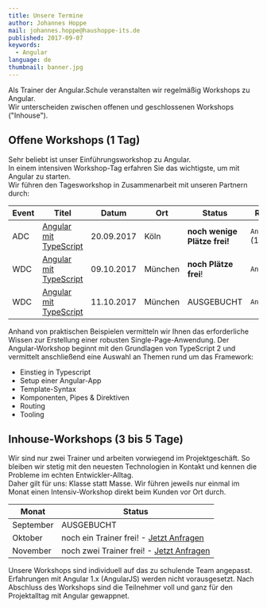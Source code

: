 ```yaml
---
title: Unsere Termine 
author: Johannes Hoppe
mail: johannes.hoppe@haushoppe-its.de
published: 2017-09-07
keywords:
  - Angular
language: de
thumbnail: banner.jpg
---
```


Als Trainer der Angular.Schule veranstalten wir regelmäßig Workshops zu Angular.  
Wir unterscheiden zwischen offenen und geschlossenen Workshops ("Inhouse").


## Offene Workshops (1 Tag)

Sehr beliebt ist unser Einführungsworkshop zu Angular.  
In einem intensiven Workshop-Tag erfahren Sie das wichtigste, um mit Angular zu starten.  
Wir führen den Tagesworkshop in Zusammenarbeit mit unseren Partnern durch:


| Event | Titel                  | Datum      | Ort      | Status                   | Rabat-Code     |
|---------------|------------------------|------------|----------|--------------------------|----------------|
| ADC           | [Angular mit TypeScript](http://adc.ms/2017/agenda) | 20.09.2017 | Köln     | **noch wenige Plätze frei!** | `Angular.Schule`<br>(15% Rabatt) |
| WDC           | [Angular mit TypeScript](http://www.web-developer-conference.de/angular-4-mit-typescript-2/) | 09.10.2017 | München  | **noch Plätze frei**!        | `Angular.Schule` |
| WDC           | [Angular mit TypeScript](http://www.web-developer-conference.de/angular-typescript/) | 11.10.2017 | München  | AUSGEBUCHT               | `Angular.Schule` |

Anhand von praktischen Beispielen vermitteln wir Ihnen das erforderliche Wissen zur Erstellung einer robusten Single-Page-Anwendung. Der Angular-Workshop beginnt mit den Grundlagen von TypeScript 2 und vermittelt anschließend eine Auswahl an Themen rund um das Framework:

* Einstieg in Typescript
* Setup einer Angular-App
* Template-Syntax
* Komponenten, Pipes & Direktiven
* Routing
* Tooling




## Inhouse-Workshops (3 bis 5 Tage)

Wir sind nur zwei Trainer und arbeiten vorwiegend im Projektgeschäft.
So bleiben wir stetig mit den neuesten Technologien in Kontakt und kennen die Probleme im echten Entwickler-Alltag.  
Daher gilt für uns: Klasse statt Masse.
Wir führen jeweils nur einmal im Monat einen Intensiv-Workshop direkt beim Kunden vor Ort durch. 


| Monat         | Status                                               |
|---------------|------------------------------------------------------|
| September     | AUSGEBUCHT                                           |
| Oktober       | noch ein Trainer frei! - [Jetzt Anfragen](/angebot)  |
| November      | noch zwei Trainer frei! - [Jetzt Anfragen](/angebot) |

Unsere Workshops sind individuell auf das zu schulende Team angepasst. Erfahrungen mit Angular 1.x (AngularJS) werden nicht vorausgesetzt. Nach Abschluss des Workshops sind die Teilnehmer voll und ganz für den Projektalltag mit Angular gewappnet.
